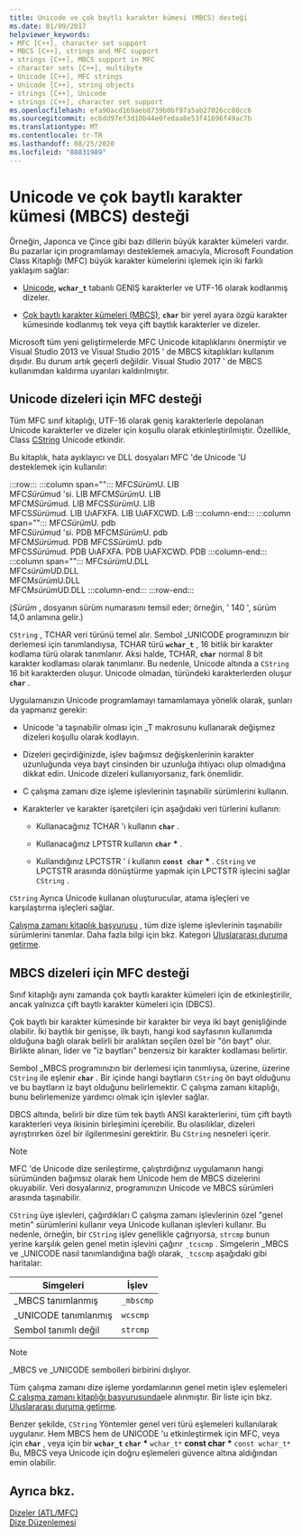 ```yaml
---
title: Unicode ve çok baytlı karakter kümesi (MBCS) desteği
ms.date: 01/09/2017
helpviewer_keywords:
- MFC [C++], character set support
- MBCS [C++], strings and MFC support
- strings [C++], MBCS support in MFC
- character sets [C++], multibyte
- Unicode [C++], MFC strings
- Unicode [C++], string objects
- strings [C++], Unicode
- strings [C++], character set support
ms.openlocfilehash: efa90acd169aeb8739b0bf97a5ab27026cc80cc6
ms.sourcegitcommit: ec6dd97ef3d10b44e0fedaa8e53f41696f49ac7b
ms.translationtype: MT
ms.contentlocale: tr-TR
ms.lasthandoff: 08/25/2020
ms.locfileid: "88831989"
---
```

# <a name="unicode-and-multibyte-character-set-mbcs-support"></a>Unicode ve çok baytlı karakter kümesi (MBCS) desteği

Örneğin, Japonca ve Çince gibi bazı dillerin büyük karakter kümeleri vardır. Bu pazarlar için programlamayı desteklemek amacıyla, Microsoft Foundation Class Kitaplığı (MFC) büyük karakter kümelerini işlemek için iki farklı yaklaşım sağlar:

- [Unicode](#mfc-support-for-unicode-strings), **`wchar_t`** tabanlı GENIŞ karakterler ve UTF-16 olarak kodlanmış dizeler.

- [Çok baytlı karakter kümeleri (MBCS)](#mfc-support-for-mbcs-strings), **`char`** bir yerel ayara özgü karakter kümesinde kodlanmış tek veya çift baytlık karakterler ve dizeler.

Microsoft tüm yeni geliştirmelerde MFC Unicode kitaplıklarını önermiştir ve Visual Studio 2013 ve Visual Studio 2015 ' de MBCS kitaplıkları kullanım dışıdır. Bu durum artık geçerli değildir. Visual Studio 2017 ' de MBCS kullanımdan kaldırma uyarıları kaldırılmıştır.

## <a name="mfc-support-for-unicode-strings"></a>Unicode dizeleri için MFC desteği

Tüm MFC sınıf kitaplığı, UTF-16 olarak geniş karakterlerle depolanan Unicode karakterler ve dizeler için koşullu olarak etkinleştirilmiştir. Özellikle, Class [CString](../atl-mfc-shared/reference/cstringt-class.md) Unicode etkindir.

Bu kitaplık, hata ayıklayıcı ve DLL dosyaları MFC 'de Unicode 'U desteklemek için kullanılır:

:::row:::
   :::column span="":::
      MFC*Sürüm*U. LIB \
      MFC*Sürüm*ud 'si. LIB
      MFCM*Sürüm*U. LIB \
      MFCM*Sürüm*ud. LIB
      MFCS*Sürüm*U. LIB \
      MFCS*Sürüm*ud. LIB
      UıAFXFA. LIB
      UıAFXCWD. LıB
   :::column-end:::
   :::column span="":::
      MFC*Sürüm*U. pdb \
      MFC*Sürüm*ud 'si. PDB
      MFCM*Sürüm*U. pdb \
      MFCM*Sürüm*ud. PDB
      MFCS*Sürüm*U. pdb \
      MFCS*Sürüm*ud. PDB
      UıAFXFA. PDB
      UıAFXCWD. PDB
   :::column-end:::
   :::column span="":::
      MFC*sürüm*U.DLL \
      MFC*sürüm*UD.DLL \
      MFCM*sürüm*U.DLL \
      MFCM*sürüm*UD.DLL
   :::column-end:::
:::row-end:::

(*Sürüm* , dosyanın sürüm numarasını temsil eder; örneğin, ' 140 ', sürüm 14,0 anlamına gelir.)

`CString` , TCHAR veri türünü temel alır. Sembol _UNICODE programınızın bir derlemesi için tanımlandıysa, TCHAR türü **`wchar_t`** , 16 bitlik bir karakter kodlama türü olarak tanımlanır. Aksi halde, TCHAR, **`char`** normal 8 bit karakter kodlaması olarak tanımlanır. Bu nedenle, Unicode altında a `CString` 16 bit karakterden oluşur. Unicode olmadan, türündeki karakterlerden oluşur **`char`** .

Uygulamanızın Unicode programlamayı tamamlamaya yönelik olarak, şunları da yapmanız gerekir:

- Unicode 'a taşınabilir olması için _T makrosunu kullanarak değişmez dizeleri koşullu olarak kodlayın.

- Dizeleri geçirdiğinizde, işlev bağımsız değişkenlerinin karakter uzunluğunda veya bayt cinsinden bir uzunluğa ihtiyacı olup olmadığına dikkat edin. Unicode dizeleri kullanıyorsanız, fark önemlidir.

- C çalışma zamanı dize işleme işlevlerinin taşınabilir sürümlerini kullanın.

- Karakterler ve karakter işaretçileri için aşağıdaki veri türlerini kullanın:

  - Kullanacağınız TCHAR 'ı kullanın **`char`** .

  - Kullanacağınız LPTSTR kullanın **`char`** <strong>\*</strong> .

  - Kullandığınız LPCTSTR ' i kullanın **`const char`** <strong>\*</strong> . `CString` ve LPCTSTR arasında dönüştürme yapmak için LPCTSTR işlecini sağlar `CString` .

`CString` Ayrıca Unicode kullanan oluşturucular, atama işleçleri ve karşılaştırma işleçleri sağlar.

[Çalışma zamanı kitaplık başvurusu](../c-runtime-library/c-run-time-library-reference.md) , tüm dize işleme işlevlerinin taşınabilir sürümlerini tanımlar. Daha fazla bilgi için bkz. Kategori [Uluslararası duruma getirme](../c-runtime-library/internationalization.md).

## <a name="mfc-support-for-mbcs-strings"></a>MBCS dizeleri için MFC desteği

Sınıf kitaplığı aynı zamanda çok baytlı karakter kümeleri için de etkinleştirilir, ancak yalnızca çift baytlı karakter kümeleri için (DBCS).

Çok baytlı bir karakter kümesinde bir karakter bir veya iki bayt genişliğinde olabilir. İki baytlık bir genişse, ilk baytı, hangi kod sayfasının kullanımda olduğuna bağlı olarak belirli bir aralıktan seçilen özel bir "ön bayt" olur. Birlikte alınan, lider ve "iz baytları" benzersiz bir karakter kodlaması belirtir.

Sembol _MBCS programınızın bir derlemesi için tanımlıysa, üzerine, üzerine `CString` ile eşlenir **`char`** . Bir içinde hangi baytların `CString` ön bayt olduğunu ve bu baytların iz bayt olduğunu belirlemektir. C çalışma zamanı kitaplığı, bunu belirlemenize yardımcı olmak için işlevler sağlar.

DBCS altında, belirli bir dize tüm tek baytlı ANSI karakterlerini, tüm çift baytlı karakterleri veya ikisinin birleşimini içerebilir. Bu olasılıklar, dizeleri ayrıştırırken özel bir ilgilenmesini gerektirir. Bu `CString` nesneleri içerir.

> [!NOTE]
> MFC 'de Unicode dize serileştirme, çalıştırdığınız uygulamanın hangi sürümünden bağımsız olarak hem Unicode hem de MBCS dizelerini okuyabilir. Veri dosyalarınız, programınızın Unicode ve MBCS sürümleri arasında taşınabilir.

`CString` üye işlevleri, çağırdıkları C çalışma zamanı işlevlerinin özel "genel metin" sürümlerini kullanır veya Unicode kullanan işlevleri kullanır. Bu nedenle, örneğin, bir `CString` işlev genellikle çağrıyorsa, `strcmp` bunun yerine karşılık gelen genel metin işlevini çağırır `_tcscmp` . Simgelerin _MBCS ve _UNICODE nasıl tanımlandığına bağlı olarak, `_tcscmp` aşağıdaki gibi haritalar:

|Simgeleri|İşlev|
|-|-|
|_MBCS tanımlanmış|`_mbscmp`|
|_UNICODE tanımlanmış|`wcscmp`|
|Sembol tanımlı değil|`strcmp`|

> [!NOTE]
> _MBCS ve _UNICODE sembolleri birbirini dışlıyor.

Tüm çalışma zamanı dize işleme yordamlarının genel metin işlev eşlemeleri [C çalışma zamanı kitaplığı başvurusunda](../c-runtime-library/c-run-time-library-reference.md)ele alınmıştır. Bir liste için bkz. [Uluslararası duruma getirme](../c-runtime-library/internationalization.md).

Benzer şekilde, `CString` Yöntemler genel veri türü eşlemeleri kullanılarak uygulanır. Hem MBCS hem de UNICODE 'u etkinleştirmek için MFC, veya için **`char`** , veya için bir **`wchar_t`** **`char`** <strong>\*</strong> `wchar_t*` **const char** <strong>\*</strong> `const wchar_t*` Bu, MBCS veya Unicode için doğru eşlemeleri güvence altına aldığından emin olabilir.

## <a name="see-also"></a>Ayrıca bkz.

[Dizeler (ATL/MFC)](../atl-mfc-shared/strings-atl-mfc.md)<br/>
[Dize Düzenlemesi](../c-runtime-library/string-manipulation-crt.md)
